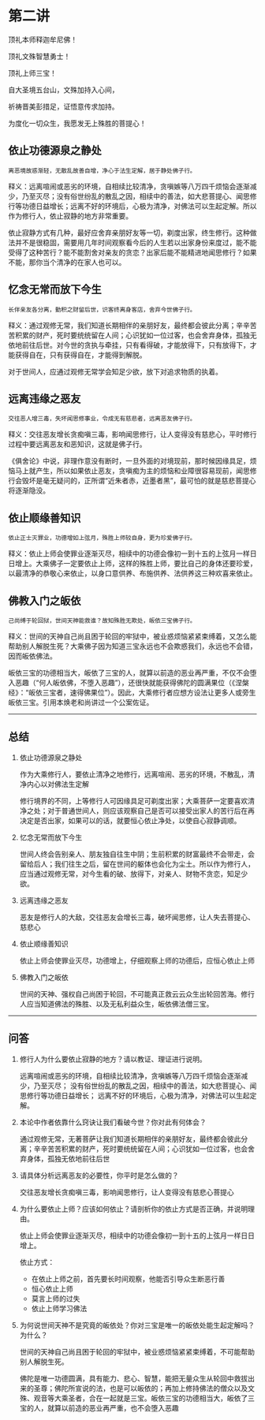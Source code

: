 # 第二讲

顶礼本师释迦牟尼佛！

顶礼文殊智慧勇士！

顶礼上师三宝！

自大圣境五台山，文殊加持入心间，

祈祷晋美彭措足，证悟意传求加持。

为度化一切众生，我愿发无上殊胜的菩提心！

## 依止功德源泉之静处

```
离恶境故惑渐轻，无散乱故善自增，净心于法生定解，居于静处佛子行。
```

释义：远离喧闹或恶劣的环境，自相续比较清净，贪嗔嫉等八万四千烦恼会逐渐减少，乃至灭尽；没有俗世纷乱的散乱之因，相续中的善法，如大悲菩提心、闻思修行等功德日益增长；远离不好的环境后，心极为清净，对佛法可以生起定解。所以作为修行人，依止寂静的地方非常重要。

依止寂静方式有几种，最好应舍弃亲朋好友等一切，剃度出家，终生修行。这种做法并不是很稳固，需要用几年时间观察看今后的人生若以出家身份来度过，能不能受得了这种苦行？能不能割舍对亲友的贪恋？出家后能不能精进地闻思修行？如果不能，那你当个清净的在家人也可以。

## 忆念无常而放下今生

```
长伴亲友各分离，勤积之财留后世，识客终离身客店，舍弃今世佛子行。
```

释义：通过观修无常，我们知道长期相伴的亲朋好友，最终都会彼此分离；辛辛苦苦积累的财产，死时要统统留在人间；心识犹如一位过客，也会舍弃身体，孤独无依地前往后世。对今世的贪执与牵挂，只有看得破，才能放得下，只有放得下，才能获得自在，只有获得自在，才能得到解脱。

对于世间人，应通过观修无常学会知足少欲，放下对追求物质的执着。

## 远离违缘之恶友

```
交往恶人增三毒，失坏闻思修事业，令成无有慈悲者，远离恶友佛子行。
```

释义：交往恶友增长贪痴嗔三毒，影响闻思修行，让人变得没有慈悲心，平时修行过程中要远离恶友和恶知识，这就是佛子行。

《俱舍论》中说，非理作意没有断时，一旦外面的对境现前，那时候因缘具足，烦恼马上就产生，所以如果依止恶友，贪嗔痴为主的烦恼和业障很容易现前，闻思修行会毁坏是毫无疑问的，正所谓“近朱者赤，近墨者黑”，最可怕的就是慈悲菩提心将逐渐隐没。

## 依止顺缘善知识

```
依止正士灭罪业，功德增如上弦月，殊胜上师较自身，更为珍爱佛子行。
```

释义：依止上师会使罪业逐渐灭尽，相续中的功德会像初一到十五的上弦月一样日日增上。大乘佛子一定要依止上师，这样的殊胜上师，要比自己的身体还要珍爱，以最清净的恭敬心来依止，以身口意供养、布施供养、法供养这三种欢喜来依止。

## 佛教入门之皈依

```
己尚缚于轮回狱，世间天神能救谁？故知殊胜无欺处，皈依三宝佛子行。
```

释义：世间的天神自己尚且困于轮回的牢狱中，被业惑烦恼紧紧束缚着，又怎么能帮助别人解脱生死？大乘佛子因为知道三宝永远也不会欺惑我们，永远也不会错，因而皈依佛法。

皈依三宝的功德相当大，皈依了三宝的人，就算以前造的恶业再严重，不仅不会堕入恶趣（“何人皈依佛，不堕入恶趣”），还很快就能获得佛陀的圆满果位（《涅槃经》：“皈依三宝者，速得佛果位”）。因此，大乘修行者应想方设法让更多人或旁生皈依三宝。引用本焕老和尚讲过一个公案佐证。

----------------------------------------------------------------
## 总结
1. 依止功德源泉之静处

    作为大乘修行人，要依止清净之地修行，远离喧闹、恶劣的环境，不散乱，清净内心以对佛法生定解
    
    修行境界的不同，上等修行人可因缘具足可剃度出家；大乘菩萨一定要喜欢清净之处；对于普通世间人，则应该观察自己是否可以接受出家人的苦行后在再决定是否出家，如果可以的话，就要恒心依止净处，以使自心寂静调顺。

2. 忆念无常而放下今生

    世间人终会告别亲人、朋友独自往生中阴；生前积累的财富最终不会带走，会留给后人；我们往生之后，留在世间的躯体也会化为尘土。所以作为修行人，应当通过观修无常，对今生看的破、放得下，对亲人、财物不贪恋，知足少欲。
    
3. 远离违缘之恶友

    恶友是修行人的大敌，交往恶友会增长三毒，破坏闻思修，让人失去菩提心、慈悲心

4. 依止顺缘善知识

    依止上师会使罪业灭尽，功德增上，仔细观察上师的功德后，应恒心依止上师
    
5. 佛教入门之皈依

    世间的天神、强权自己尚困于轮回，不可能真正救云云众生出轮回苦海。修行人应当知道佛法的殊胜、以及无私利益众生，皈依佛法僧三宝。
    
----------------------------------------------------------------
## 问答

1. 修行人为什么要依止寂静的地方？请以教证、理证进行说明。

    远离喧闹或恶劣的环境，自相续比较清净，贪嗔嫉等八万四千烦恼会逐渐减少，乃至灭尽；
    没有俗世纷乱的散乱之因，相续中的善法，如大悲菩提心、闻思修行等功德日益增长；
    远离不好的环境后，心极为清净，对佛法可以生起定解。

2. 本论中作者依靠什么窍诀让我们看破今世？你对此有何体会？

    通过观修无常，无著菩萨让我们知道长期相伴的亲朋好友，最终都会彼此分离；辛辛苦苦积累的财产，死时要统统留在人间；心识犹如一位过客，也会舍弃身体，孤独无依地前往后世

3. 请具体分析远离恶友的必要性，你平时是怎么做的？

    交往恶友增长贪痴嗔三毒，影响闻思修行，让人变得没有慈悲心菩提心

4. 为什么要依止上师？应该如何依止？请剖析你的依止方式是否正确，并说明理由。

    依止上师会使罪业逐渐灭尽，相续中的功德会像初一到十五的上弦月一样日日增上。
    
    依止方式：
    
    - 在依止上师之前，首先要长时间观察，他能否引导众生断恶行善
    - 恒心依止上师
    - 莫言上师的过失
    - 依止上师学习佛法

5. 为何说世间天神不是究竟的皈依处？你对三宝是唯一的皈依处能生起定解吗？为什么？

    世间的天神自己尚且困于轮回的牢狱中，被业惑烦恼紧紧束缚着，不可能帮助别人解脱生死。
    
    佛陀是唯一功德圆满，具有能力、悲心、智慧，能把无量众生从轮回中救拔出来的圣尊；佛陀所宣说的法，也是可以皈依的；再加上修持佛法的僧众以及文殊、观音等大乘圣者，合在一起就是三宝。皈依三宝的功德相当大，皈依了三宝的人，就算以前造的恶业再严重，也不会堕入恶趣